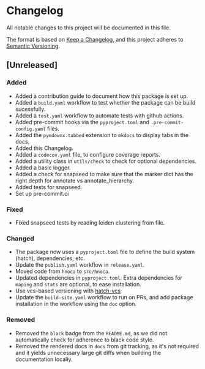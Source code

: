 # Changelog

All notable changes to this project will be documented in this file.

The format is based on [Keep a Changelog][],
and this project adheres to [Semantic Versioning][].

[keep a changelog]: https://keepachangelog.com/en/1.0.0/
[semantic versioning]: https://semver.org/spec/v2.0.0.html

## [Unreleased]

### Added

- Added a contribution guide to document how this package is set up.
- Added a `build.yaml` workflow to test whether the package can be build sucessfully.
- Added a `test.yaml` workflow to automate tests with github actions.
- Added pre-commit hooks via the `pyproject.toml` and `.pre-commit-config.yaml` files.
- Added the `pymdownx.tabbed` extension to `mkdocs` to display tabs in the docs.
- Added this Changelog.
- Added a `codecov.yaml` file, to configure coverage reports.
- Added a utility class in `utils/check` to check for optional dependencies.
- Added a basic logger.
- Added a check for snapseed to make sure that the marker dict has the right depth for annotate vs annotate_hierarchy.
- Added tests for snapseed.
- Set up pre-commit.ci

### Fixed
- Fixed snapseed tests by reading leiden clustering from file.

### Changed
- The package now uses a `pyproject.toml` file to define the build system (hatch), dependencies, etc.
- Update the `publish.yaml` workflow in `release.yaml`.
- Moved code from `hnoca` to `src/hnoca`.
- Updated dependencies in `pyproject.toml`. Extra dependencies for `maping` and `stats` are optional, to ease installation.
- Use vcs-based versioning with [hatch-vcs](https://pypi.org/project/hatch-vcs/)
- Update the `build-site.yaml` workflow to run on PRs, and add package installation in the workflow using the `doc` option.

### Removed
- Removed the `black` badge from the `README.md`, as we did not automatically check for adherence to black code style.
- Removed the rendered docs in `docs` from git tracking, as it's not required and it yields unnecessary large git diffs when building the documentation locally.

